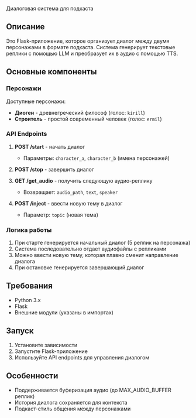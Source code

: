 Диалоговая система для подкаста

## Описание
Это Flask-приложение, которое организует диалог между двумя персонажами в формате подкаста. Система генерирует текстовые реплики с помощью LLM и преобразует их в аудио с помощью TTS.

## Основные компоненты

### Персонажи
Доступные персонажи:
- **Диоген** - древнегреческий философ (голос: `kirill`)
- **Строитель** - простой современный человек (голос: `ermil`)

### API Endpoints
1. **POST /start** - начать диалог
   - Параметры: `character_a`, `character_b` (имена персонажей)
   
2. **POST /stop** - завершить диалог

3. **GET /get_audio** - получить следующую аудио-реплику
   - Возвращает: `audio_path`, `text`, `speaker`

4. **POST /inject** - ввести новую тему в диалог
   - Параметр: `topic` (новая тема)

### Логика работы
1. При старте генерируется начальный диалог (5 реплик на персонажа)
2. Система последовательно отдает аудиофайлы с репликами
3. Можно ввести новую тему, которая плавно сменит направление диалога
4. При остановке генерируется завершающий диалог

## Требования
- Python 3.x
- Flask
- Внешние модули (указаны в импортах)

## Запуск
1. Установите зависимости
2. Запустите Flask-приложение
3. Используйте API endpoints для управления диалогом

## Особенности
- Поддерживается буферизация аудио (до MAX_AUDIO_BUFFER реплик)
- История диалога сохраняется для контекста
- Подкаст-стиль общения между персонажами
